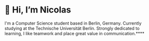 # 👋 Hi, I’m Nicolas

I'm a Computer Science student based in Berlin, Germany. Currently studying at the Technische Universität Berlin. Strongly dedicated to learning, I like teamwork and place great value in communication.****

<!---
dahbar/dahbar is a ✨ special ✨ repository because its `README.md` (this file) appears on your GitHub profile.
You can click the Preview link to take a look at your changes.
--->
